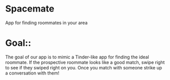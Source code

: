 # Spacemate
App for finding roommates in your area

# Goal:: 

The goal of our app is to mimic a Tinder-like app for finding the ideal roommate. 
If the prospective roommate looks like a good match, swipe right to see if they swiped right on you. Once you match with someone strike up a conversation with them! 
